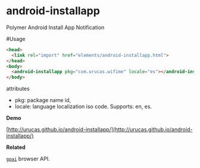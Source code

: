 # android-installapp
Polymer Android Install App Notification 

#Usage
```html
<head>
  <link rel="import" href="elements/android-installapp.html">
</head>
<body>
  <android-installapp pkg="com.urucas.wifime" locale="es"></android-installapp>
</body>
```

attributes 
  * pkg: package name id,
  * locale: language localization iso code. Supports: en, es. 

**Demo** 

[http://urucas.github.io/android-installapp/](http://urucas.github.io/android-installapp/)


**Related**

[```gpai```](https://github.com/Urucas/gpai) browser API.
